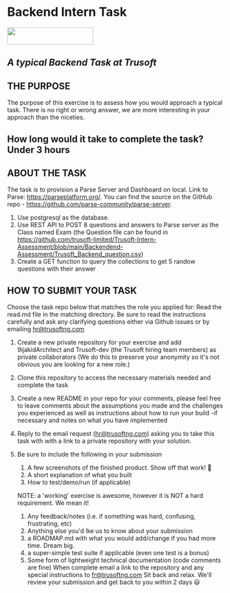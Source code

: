 # Backend Intern Task


<img width="200" height="40" src="https://trusoftng.com/wp-content/uploads/2021/06/Trusoft_Logo-removebg-preview.png">

## _A typical Backend Task at Trusoft_

## THE PURPOSE

The purpose of this exercise is to assess how you would approach a typical task.
There is no right or wrong answer, we are more interesting in your approach than the niceties.

## How long would it take to complete the task? Under 3 hours

## ABOUT THE TASK
The task is to provision a Parse Server and Dashboard on local. 
Link to Parse: https://parseplatform.org/. You can find the source on the GitHub repo - https://github.com/parse-community/parse-server.

1. Use postgresql as the database.
2. Use REST API to POST 8 questions and answers to Parse server as the Class named Exam (the Question file can be found in https://github.com/trusoft-limited/Trusoft-Intern-Assessment/blob/main/Backendend-Assessment/Trusoft_Backend_question.csv)
3. Create a GET function to query the collections to get 5 randow questions with their answer


## HOW TO SUBMIT YOUR TASK
Choose the task repo below that matches the role you applied for: 
Read the read.md file in the matching directory. Be sure to read the instructions carefully and ask any clarifying questions either via Github issues or by emailing hr@trusoftng.com
1. Create a new private repository for your exercise and add 9ijakidArchitect and  Trusoft-dev (the Trusoft hiring team members) as private collaborators (We do this to preserve your anonymity so it's not obvious you are looking for a new role.)
      
2. Clone this repository to access the necessary materials needed and complete the task
3. Create a new README in your repo for your comments, please feel free to leave comments about the assumptions you made and the challenges you experienced as well as instructions about how to run your build -if necessary and notes on what you have implemented
4. Reply to the email request (hr@trusoftng.com) asking you to take this task with with a link to a private repository with your solution.
5. Be sure to include the following in your submission
    1. A few screenshots of the finished product. Show off that work! 📸
    2. A short explanation of what you built
    3. How to test/demo/run (if applicable)
    
     NOTE: a 'working' exercise is awesome, however it is NOT a hard requirement. We mean it!
      1. Any feedback/notes (i.e. if something was hard, confusing, frustrating, etc)
      2. Anything else you'd lke us to know about your submission
      3. a ROADMAP.md with what you would add/change if you had more time. Dream big.
      4. a super-simple test suite if applicable (even one test is a bonus)
      5. Some form of lightweight technical documentation (code comments are fine)
When complete email a link to the repository and any special instructions to fr@trusoftng.com
Sit back and relax. We'll review your submission and get back to you within 2 days 😃


